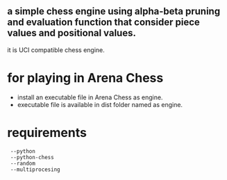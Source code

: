 ## a simple chess engine using alpha-beta pruning and evaluation function that consider piece values and positional values.
it is UCI compatible chess engine.

# for playing in Arena Chess 

   - install an executable file in Arena Chess as engine.
  -  executable file is available in dist folder named as engine.

# requirements  
     --python
     --python-chess
     --random 
     --multiprocesing




